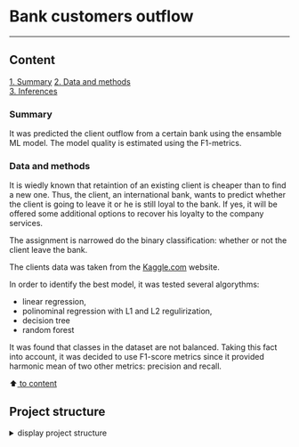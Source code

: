 # Bank customers outflow
---

## Content

[1. Summary](README.md#Project-description)
[2. Data and methods](README.md#Data_and_methods)                               
[3. Inferences](README.md#Inferences)                   


### Summary
It was predicted the client outflow from a certain bank using the ensamble ML model. The model quality is estimated using the F1-metrics.


### Data and methods
It is wiedly known that retaintion of an existing client is cheaper than to find a new one. Thus, the client, an international bank, wants to predict whether the client is going to leave it or he is still loyal to the bank. If yes, it will be offered some additional options to recover his loyalty to the company services.

The assignment is narrowed do the binary classification: whether or not the client leave the bank.

The clients data was taken from the [Kaggle.com](https://www.kaggle.com/datasets/mathchi/churn-for-bank-customers) website.

In order to identify the best model, it was tested several algorythms: 
* linear regression, 
* polinominal regression with L1 and L2 regulirization, 
* decision tree 
* random forest

It was found that classes in the dataset are not balanced. Taking this fact into account, it was decided to use F1-score metrics since it provided harmonic mean of two other metrics: precision and recall.



:arrow_up:[ to content](_)

## Project structure

<details>
  <summary>display project structure </summary>

```Python
Bank_customers_outflow
├── .gitignore
├── config              # configuration parameters
│   └── config.json     
├── data                # data archive
│   └── churn.zip      
├── figures             # figures
│   ├── fig_1.png
......
│   └── fig_9.png
├── models              # models storage
│   ├── models.py
│   └── __ init __.py
├── notebooks           # project notebooks storage
│   └── Bank_clients_en.ipynb
├── README.md
└── utils
    ├── functions.py
    └── __ init __.py

```
</details>